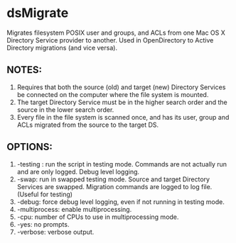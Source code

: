 # dsMigrate
Migrates filesystem POSIX user and groups, and ACLs from one Mac OS X Directory Service provider to another. Used in OpenDirectory to Active Directory migrations (and vice versa).

## NOTES:
1. Requires that both the source (old) and target (new) Directory Services be connected on the computer where the file system is mounted.
2. The target Directory Service must be in the higher search order and the source in the lower search order.
3. Every file in the file system is scanned once, and has its user, group and ACLs migrated from the source to the target DS.

## OPTIONS:
1. -testing : run the script in testing mode. Commands are not actually run and are only logged. Debug level logging.
2. -swap: run in swapped testing mode. Source and target Directory Services are swapped. Migration commands are logged to log file. (Useful for testing)
3. -debug: force debug level logging, even if not running in testing mode. 
4. -multiprocess: enable multiprocessing.
5. -cpu: number of CPUs to use in multiprocessing mode.
6. -yes: no prompts.
7. -verbose: verbose output.
